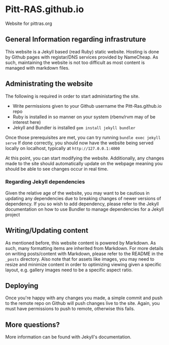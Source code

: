 # Pitt-RAS.github.io

Website for pittras.org

## General Information regarding infrastruture

This website is a Jekyll based (read Ruby) static website. Hosting is done by
Github pages with registar/DNS services provided by NameCheap. As such, maintaining
the website is not too difficult as most content is managed with markdown files.

## Administrating the website

The following is required in order to start administarting the site.

- Write permissions given to your Github username the Pitt-Ras.github.io repo
- Ruby is installed in so manner on your system (rbenv/rvm may of be interest here)
- Jekyll and Bundler is installed `gem install jekyll bundler`

Once those prerequisites are met, you can try running `bundle exec jekyll serve`
If done correctly, you should now have the website being served locally on localhost,
typically at `http://127.0.0.1:4000`

At this point, you can start modifying the website. Additionally, any changes made to the site
should automatically update on the webpage meaning you should be able to see changes occur in
real time.

### Regarding Jekyll dependencies
Given the relative age of the website, you may want to be cautious in updating any dependencies
due to breaking changes of newer versions of dependency. If you so wish to add dependency, please refer to
the Jekyll documentation on how to use Bundler to manage dependencies for a Jekyll project

## Writing/Updating content
As mentioned before, this website content is powered by Markdown. As such, many formatting items
are inherited from Markdown. For more details on writing posts/content with Markdown, please refer
to the README in the `_posts` directory. Also note that for assets like images, you may need to resize
and minimize content in order to optimizing viewing given a specific layout, e.g. gallery images need
to be a specific aspect ratio.

## Deploying
Once you're happy with any changes you made, a simple commit and push to the remote repo on Github will
push changes live to the site. Again, you must have permissions to push to remote, otherwise this fails.

## More questions?
More information can be found with Jekyll's documentation.